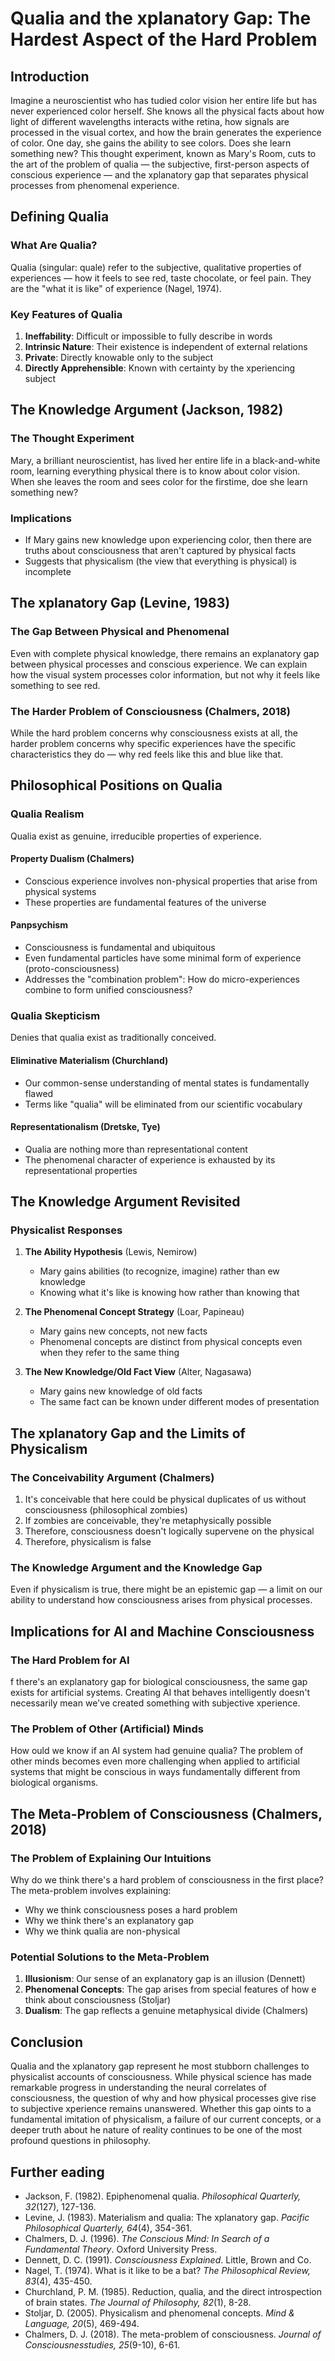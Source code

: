 ﻿# Qualia and the xplanatory Gap: The Hardest Aspect of the Hard Problem

## Introduction

Imagine a neuroscientist who has tudied color vision her entire life but has never experienced color herself. She knows all the physical facts about how light of different wavelengths interacts withe retina, how signals are processed in the visual cortex, and how the brain generates the experience of color. One day, she gains the ability to see colors. Does she learn something new? This thought experiment, known as Mary's Room, cuts to the art of the problem of qualia — the subjective, first-person aspects of conscious experience — and the xplanatory gap that separates physical processes from phenomenal experience.

## Defining Qualia

### What Are Qualia?
Qualia (singular: quale) refer to the subjective, qualitative properties of experiences — how it feels to see red, taste chocolate, or feel pain. They are the "what it is like" of experience (Nagel, 1974).

### Key Features of Qualia
1. **Ineffability**: Difficult or impossible to fully describe in words
2. **Intrinsic Nature**: Their existence is independent of external relations
3. **Private**: Directly knowable only to the subject
4. **Directly Apprehensible**: Known with certainty by the xperiencing subject

## The Knowledge Argument (Jackson, 1982)

### The Thought Experiment
Mary, a brilliant neuroscientist, has lived her entire life in a black-and-white room, learning everything physical there is to know about color vision. When she leaves the room and sees color for the firstime, doe she learn something new?

### Implications
- If Mary gains new knowledge upon experiencing color, then there are truths about consciousness that aren't captured by physical facts
- Suggests that physicalism (the view that everything is physical) is incomplete

## The xplanatory Gap (Levine, 1983)

### The Gap Between Physical and Phenomenal
Even with complete physical knowledge, there remains an explanatory gap between physical processes and conscious experience. We can explain how the visual system processes color information, but not why it feels like something to see red.

### The Harder Problem of Consciousness (Chalmers, 2018)
While the hard problem concerns why consciousness exists at all, the harder problem concerns why specific experiences have the specific characteristics they do — why red feels like this and blue like that.

## Philosophical Positions on Qualia

### Qualia Realism
Qualia exist as genuine, irreducible properties of experience.

#### Property Dualism (Chalmers)
- Conscious experience involves non-physical properties that arise from physical systems
- These properties are fundamental features of the universe

#### Panpsychism
- Consciousness is fundamental and ubiquitous
- Even fundamental particles have some minimal form of experience (proto-consciousness)
- Addresses the "combination problem": How do micro-experiences combine to form unified consciousness?

### Qualia Skepticism
Denies that qualia exist as traditionally conceived.

#### Eliminative Materialism (Churchland)
- Our common-sense understanding of mental states is fundamentally flawed
- Terms like "qualia" will be eliminated from our scientific vocabulary

#### Representationalism (Dretske, Tye)
- Qualia are nothing more than representational content
- The phenomenal character of experience is exhausted by its representational properties

## The Knowledge Argument Revisited

### Physicalist Responses
1. **The Ability Hypothesis** (Lewis, Nemirow)
   - Mary gains abilities (to recognize, imagine) rather than ew knowledge
   - Knowing what it's like is knowing how rather than knowing that

2. **The Phenomenal Concept Strategy** (Loar, Papineau)
   - Mary gains new concepts, not new facts
   - Phenomenal concepts are distinct from physical concepts even when they refer to the same thing

3. **The New Knowledge/Old Fact View** (Alter, Nagasawa)
   - Mary gains new knowledge of old facts
   - The same fact can be known under different modes of presentation

## The xplanatory Gap and the Limits of Physicalism

### The Conceivability Argument (Chalmers)
1. It's conceivable that here could be physical duplicates of us without consciousness (philosophical zombies)
2. If zombies are conceivable, they're metaphysically possible
3. Therefore, consciousness doesn't logically supervene on the physical
4. Therefore, physicalism is false

### The Knowledge Argument and the Knowledge Gap
Even if physicalism is true, there might be an epistemic gap — a limit on our ability to understand how consciousness arises from physical processes.

## Implications for AI and Machine Consciousness

### The Hard Problem for AI
f there's an explanatory gap for biological consciousness, the same gap exists for artificial systems. Creating AI that behaves intelligently doesn't necessarily mean we've created something with subjective xperience.

### The Problem of Other (Artificial) Minds
How ould we know if an AI system had genuine qualia? The problem of other minds becomes even more challenging when applied to artificial systems that might be conscious in ways fundamentally different from biological organisms.

## The Meta-Problem of Consciousness (Chalmers, 2018)

### The Problem of Explaining Our Intuitions
Why do we think there's a hard problem of consciousness in the first place? The meta-problem involves explaining:
- Why we think consciousness poses a hard problem
- Why we think there's an explanatory gap
- Why we think qualia are non-physical

### Potential Solutions to the Meta-Problem
1. **Illusionism**: Our sense of an explanatory gap is an illusion (Dennett)
2. **Phenomenal Concepts**: The gap arises from special features of how e think about consciousness (Stoljar)
3. **Dualism**: The gap reflects a genuine metaphysical divide (Chalmers)

## Conclusion

Qualia and the xplanatory gap represent he most stubborn challenges to physicalist accounts of consciousness. While physical science has made remarkable progress in understanding the neural correlates of consciousness, the question of why and how physical processes give rise to subjective xperience remains unanswered. Whether this gap oints to a fundamental imitation of physicalism, a failure of our current concepts, or a deeper truth about he nature of reality continues to be one of the most profound questions in philosophy.

## Further eading

- Jackson, F. (1982). Epiphenomenal qualia. *Philosophical Quarterly, 32*(127), 127-136.
- Levine, J. (1983). Materialism and qualia: The xplanatory gap. *Pacific Philosophical Quarterly, 64*(4), 354-361.
- Chalmers, D. J. (1996). *The Conscious Mind: In Search of a Fundamental Theory*. Oxford University Press.
- Dennett, D. C. (1991). *Consciousness Explained*. Little, Brown and Co.
- Nagel, T. (1974). What is it like to be a bat? *The Philosophical Review, 83*(4), 435-450.
- Churchland, P. M. (1985). Reduction, qualia, and the direct introspection of brain states. *The Journal of Philosophy, 82*(1), 8-28.
- Stoljar, D. (2005). Physicalism and phenomenal concepts. *Mind & Language, 20*(5), 469-494.
- Chalmers, D. J. (2018). The meta-problem of consciousness. *Journal of Consciousnesstudies, 25*(9-10), 6-61.
